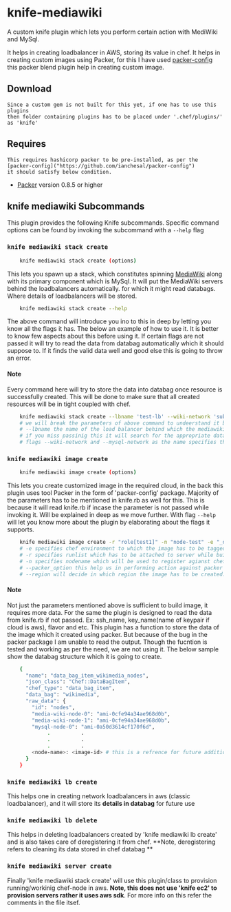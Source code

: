 # knife-mediawiki

A custom knife plugin which lets you perform certain action with MediWiki and MySql.

It helps in creating loadbalancer in AWS, storing its value in chef.
It helps in creating custom images using Packer, for this I have used [packer-config](https://github.com/ianchesal/packer-config)
this packer blend plugin help in creating custom image.


## Download

    Since a custom gem is not built for this yet, if one has to use this plugins
	then folder containing plugins has to be placed under '.chef/plugins/' as 'knife'

## Requires

    This requires hashicorp packer to be pre-installed, as per the [packer-config]("https://github.com/ianchesal/packer-config") 
	it should satisfy below condition.
* [Packer](https://packer.io) version 0.8.5 or higher

## knife mediawiki Subcommands

This plugin provides the following Knife subcommands. Specific command options can be found by invoking the subcommand with a `--help` flag

### `knife mediawiki stack create`

```bash
    knife mediawiki stack create (options)
```

This lets you spawn up a stack, which constitutes spinning [MediaWiki]("https://www.mediawiki.org/wiki/MediaWiki") along with its primary component which is MySql.
It will put the MediaWiki servers behind the loadbalancers automatically. for which it might read databags.
Where details of loadbalancers will be stored.


```bash
    knife mediawiki stack create --help
```

The above command will introduce you ino to this in deep by letting you know all the flags it has.
The below an example of how to use it. It is better to know few aspects about this before using it.
If certain flags are not passed it will try to read the data from databag automatically which it should suppose to.
If it finds the valid data well and good else this is going to throw an error.

#### Note

Every command here will try to store the data into databag once resource is successfully created.
This will be done to make sure that all created resources will be in tight coupled with chef.

```bash
    knife mediawiki stack create --lbname 'test-lb' --wiki-network 'subnet-99axvjhjd' --mysql-network 'subnet-d81kfnd6'
    # we will break the parameters of above command to undeerstand it better
    # --lbname the name of the load balancer behind which the mediawiki servers has to be placed.
    # if you miss passinig this it will search for the appropriate databag for the info, if it dosen't finds it will throw an error
    # flags --wiki-network and --mysql-network as the name specifies these are networks for mediawiki and mysql.
```

### `knife mediawiki image create`

```bash
    knife mediawiki image create (options)
```

This lets you create customized image in the required cloud, in the back this plugin uses tool Packer
in the form of 'packer-config' package.
Majority of the parameters has to be mentioned in knife.rb as well for this. This is because it will
read knife.rb if incase the parameter is not passed while invoking it.
Will be explained in deep as we move further.
With flag `--help` will let you know more about the plugin by elaborating about the flags it supports.

```bash
    knife mediawiki image create -r "role[test1]" -n "node-test" -e "_default" --packer_option "build" --region "ap-south-1"
	# -e specifies chef environment to which the image has to be tagged to.
	# -r specifies runlist which has to be attached to server while building customized image.
	# -n specifies nodename which will be used to register agianst chef (It is actually chef's node-name).
	# --packer_option this help us in performing action against packer it supports validate/build.
	# --region will decide in which region the image has to be created.
```

#### Note

Not just the parameters mentioned above is sufficient to build image, it requires more data.
For the same the plugin is designed to read the data from knife.rb if not passed.
Ex: ssh_name, key_name(name of keypair if cloud is aws), flavor and etc.
This plugin has a function to store the data of the image which it created using packer.
But because of the bug in the packer package I am unable to read the output.
Though the fucntion is tested and working as per the need, we are not using it.
The below sample show the databag structure which it is going to create.

```bash
	{
      "name": "data_bag_item_wikimedia_nodes",
      "json_class": "Chef::DataBagItem",
      "chef_type": "data_bag_item",
      "data_bag": "wikimedia",
      "raw_data": {
        "id": "nodes",
        "media-wiki-node-0": "ami-0cfe94a34ae968d0b",
        "media-wiki-node-1": "ami-0cfe94a34ae968d0b",
        "mysql-node-0": "ami-0a50d3614cf170f6d",
		     .          .
			 .          .
			 .          .
		<node-name>: <image-id> # this is a refrence for future addition as the 'knife image create' is called on
      }
    }
```

### `knife mediawiki lb create`

This helps one in creating network loadbalancers in aws (classic loadbalancer), and it will store its **details in databag** for future use

### `knife mediawiki lb delete`

This helps in deleting loadbalancers created by 'knife mediawiki lb create' and is also takes care of deregistering it from chef.
**Note, deregistering refers to cleaning its data stored in chef databag **

### `knife mediawiki server create`

Finally 'knife mediawiki stack create' will use this plugin/class to provision running/workinig chef-node in aws.
**Note, this does not use 'knife ec2' to provision servers rather it uses aws sdk**.
For more info on this refer the comments in the file itsef.
